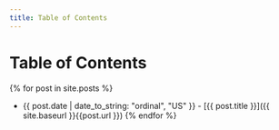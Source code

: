 ```yaml
---
title: Table of Contents
---
```


# [](#table-of-contents)Table of Contents

{% for post in site.posts %}
- {{ post.date | date_to_string: "ordinal", "US" }} - [{{ post.title }}]({{ site.baseurl }}{{post.url }})
{% endfor %}

